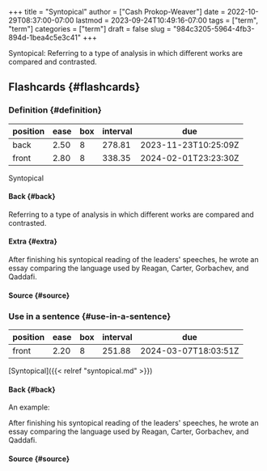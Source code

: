+++
title = "Syntopical"
author = ["Cash Prokop-Weaver"]
date = 2022-10-29T08:37:00-07:00
lastmod = 2023-09-24T10:49:16-07:00
tags = ["term", "term"]
categories = ["term"]
draft = false
slug = "984c3205-5964-4fb3-894d-1bea4c5e3c41"
+++

Syntopical: Referring to a type of analysis in which different works are compared and contrasted.


## Flashcards {#flashcards}


### Definition {#definition}

| position | ease | box | interval | due                  |
|----------|------|-----|----------|----------------------|
| back     | 2.50 | 8   | 278.81   | 2023-11-23T10:25:09Z |
| front    | 2.80 | 8   | 338.35   | 2024-02-01T23:23:30Z |

Syntopical


#### Back {#back}

Referring to a type of analysis in which different works are compared and contrasted.


#### Extra {#extra}

After finishing his syntopical reading of the leaders' speeches, he wrote an essay comparing the language used by Reagan, Carter, Gorbachev, and Qaddafi.


#### Source {#source}


### Use in a sentence {#use-in-a-sentence}

| position | ease | box | interval | due                  |
|----------|------|-----|----------|----------------------|
| front    | 2.20 | 8   | 251.88   | 2024-03-07T18:03:51Z |

[Syntopical]({{< relref "syntopical.md" >}})


#### Back {#back}

An example:

After finishing his syntopical reading of the leaders' speeches, he wrote an essay comparing the language used by Reagan, Carter, Gorbachev, and Qaddafi.


#### Source {#source}
